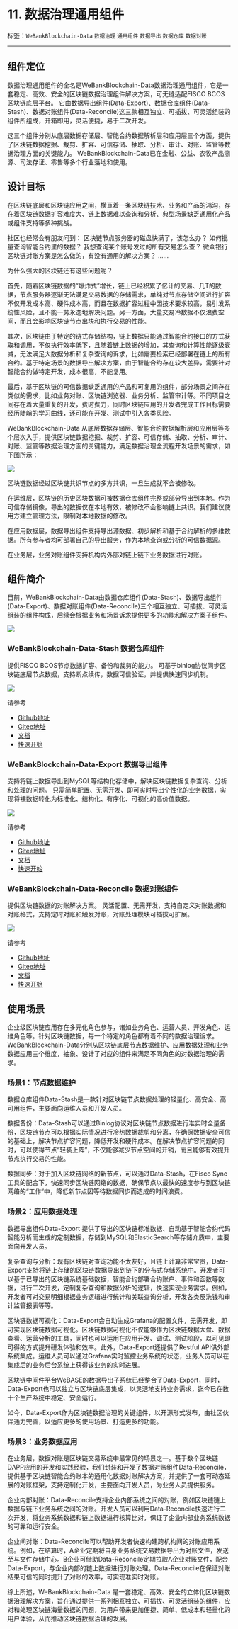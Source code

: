 # 11. 数据治理通用组件

标签：``WeBankBlockchain-Data`` ``数据治理`` ``通用组件`` ``数据导出`` ``数据仓库`` ``数据对账``

----

## 组件定位

数据治理通用组件的全名是WeBankBlockchain-Data数据治理通用组件，它是一套稳定、高效、安全的区块链数据治理组件解决方案，可无缝适配FISCO BCOS区块链底层平台。
它由数据导出组件(Data-Export)、数据仓库组件(Data-Stash)、数据对账组件(Data-Reconcile)这三款相互独立、可插拔、可灵活组装的组件所组成，开箱即用，灵活便捷，易于二次开发。
    
这三个组件分别从底层数据存储层、智能合约数据解析层和应用层三个方面，提供了区块链数据挖掘、裁剪、扩容、可信存储、抽取、分析、审计、对账、监管等数据治理方面的关键能力。
WeBankBlockchain-Data已在金融、公益、农牧产品溯源、司法存证、零售等多个行业落地和使用。

## 设计目标

在区块链底层和区块链应用之间，横亘着一条区块链技术、业务和产品的鸿沟，存在着区块链数据扩容难度大、链上数据难以查询和分析、典型场景缺乏通用化产品或组件支持等多种挑战。

社区也经常会有朋友问到：
区块链节点服务器的磁盘快满了，该怎么办？
如何批量查询智能合约里的数据？
我想查询某个账号发过的所有交易怎么查？
微众银行区块链对账方案是怎么做的，有没有通用的解决方案？
……

为什么强大的区块链还有这些问题呢？

首先，随着区块链数据的“爆炸式”增长，链上已经积累了亿计的交易、几T的数据，节点服务器逐渐无法满足交易数据的存储需求，单纯对节点存储空间进行扩容不仅开发成本高、硬件成本高，而且在数据扩容过程中因技术要求较高，易引发系统性风险，且不能一劳永逸地解决问题。另一方面，大量交易冷数据不仅浪费空间，而且会影响区块链节点出块和执行交易的性能。

其次，区块链由于特定的链式存储结构，链上数据只能通过智能合约接口的方式获取和调用，不仅执行效率低下，且随着链上数据的增加，其查询和计算性能逐级衰减，无法满足大数据分析和复杂查询的诉求，比如需要检索已经部署在链上的所有合约。基于特定场景的数据导出解决方案，由于智能合约存在较大差异，需要针对智能合约做特定开发，成本很高，不能复用。

最后，基于区块链的可信数据缺乏通用的产品和可复用的组件，部分场景之间存在类似的需求，比如业务对账、区块链浏览器、业务分析、监管审计等。不同项目之间存在着大量重复的开发，费时费力，同时区块链应用的开发者完成工作目标需要经历陡峭的学习曲线，还可能在开发、测试中引入各类风险。

WeBankBlockchain-Data 从底层数据存储层、智能合约数据解析层和应用层等多个层次入手，提供区块链数据挖掘、裁剪、扩容、可信存储、抽取、分析、审计、对账、监管等数据治理方面的关键能力，满足数据治理全流程开发场景的需求，如下图所示：

![](../../../../2.x/images/governance/data/data-comp-design.png)

区块链数据经过区块链共识节点的多方共识，一旦生成就不会被修改。

在运维层，区块链的历史区块数据可被数据仓库组件完整或部分导出到本地。作为可信存储镜像，导出的数据仅在本地有效，被修改不会影响链上共识。我们建议使用方建立管理方法，限制对本地数据的修改。

在应用数据层，数据导出组件支持导出源数据、初步解析和基于合约解析的多维数据。所有参与者均可部署自己的导出服务，作为本地查询或分析的可信数据源。

在业务层，业务对账组件支持机构内外部对链上链下业务数据进行对账。


## 组件简介
目前，WeBankBlockchain-Data由数据仓库组件(Data-Stash)、数据导出组件(Data-Export)、数据对账组件(Data-Reconcile)三个相互独立、可插拔、可灵活组装的组件构成，后续会根据业务和场景诉求提供更多的功能和解决方案子组件。

![](../../../../2.x/images/governance/data/data-gov.png)

### WeBankBlockchain-Data-Stash  数据仓库组件
提供FISCO BCOS节点数据扩容、备份和裁剪的能力。
可基于binlog协议同步区块链底层节点数据，支持断点续传，数据可信验证，并提供快速同步机制。

![](../../../../2.x/images/governance/data/Data-Stash.png)

请参考  
- [Github地址](https://github.com/WeBankBlockchain/Data-Stash)
- [Gitee地址](https://gitee.com/WeBankBlockchain/Data-Stash)
- [文档](https://data-doc.readthedocs.io/zh_CN/latest/docs/WeBankBlockchain-Data-Stash/index.html)
- [快速开始](https://data-doc.readthedocs.io/zh_CN/latest/docs/WeBankBlockchain-Data-Stash/quickstart.html)

### WeBankBlockchain-Data-Export  数据导出组件
支持将链上数据导出到MySQL等结构化存储中，解决区块链数据复杂查询、分析和处理的问题。
只需简单配置、无需开发、即可实时导出个性化的业务数据，实现将裸数据转化为标准化、结构化、有序化、可视化的高价值数据。

![](../../../../2.x/images/governance/data/Data-Export.png)

请参考  
- [Github地址](https://github.com/WeBankBlockchain/Data-Export)
- [Gitee地址](https://gitee.com/WeBankBlockchain/Data-Export)
- [文档](https://data-doc.readthedocs.io/zh_CN/latest/docs/WeBankBlockchain-Data-Export/index.html)
- [快速开始](https://data-doc.readthedocs.io/zh_CN/latest/docs/WeBankBlockchain-Data-Export/install.html)
    
### WeBankBlockchain-Data-Reconcile  数据对账组件
提供区块链数据的对账解决方案。
灵活配置、无需开发，支持自定义对账数据和对账格式，支持定时对账和触发对账，对账处理模块可插拔可扩展。

![](../../../../2.x/images/governance/data/Data-Reconcile.png)

请参考  
- [Github地址](https://github.com/WeBankBlockchain/Data-Reconcile)
- [Gitee地址](https://gitee.com/WeBankBlockchain/Data-Reconcile)
- [文档](https://data-doc.readthedocs.io/zh_CN/latest/docs/WeBankBlockchain-Data-Reconcile/index.html)
- [快速开始](https://data-doc.readthedocs.io/zh_CN/latest/docs/WeBankBlockchain-Data-Reconcile/install.html)

## 使用场景

企业级区块链应用存在多元化角色参与，诸如业务角色、运营人员、开发角色、运维角色等。针对区块链数据，每一个特定的角色都有着不同的数据治理诉求。WeBankBlockchain-Data分别从区块链底层节点数据维护、应用数据处理和业务数据应用三个维度，抽象、设计了对应的组件来满足不同角色的对数据治理的需求。

### 场景1：节点数据维护

数据仓库组件Data-Stash是一款针对区块链节点数据处理的轻量化、高安全、高可用组件，主要面向运维人员和开发人员。

数据备份：Data-Stash可以通过Binlog协议对区块链节点数据进行准实时全量备份，区块链节点可以根据实际情况进行冷热数据裁剪和分离，在确保数据安全可信的基础上，解决节点扩容问题，降低开发和硬件成本。在解决节点扩容问题的同时，可以使得节点“轻装上阵”，不仅能够减少节点空间的开销，而且能够有效提升节点执行交易的性能。

数据同步：对于加入区块链网络的新节点，可以通过Data-Stash，在Fisco Sync工具的配合下，快速同步区块链网络的数据，确保节点以最快的速度参与到区块链网络的“工作”中，降低新节点因等待数据同步而造成的时间浪费。

### 场景2：应用数据处理

数据导出组件Data-Export 提供了导出的区块链标准数据、自动基于智能合约代码智能分析而生成的定制数据，存储到MySQL和ElasticSearch等存储介质中，主要面向开发人员。

复杂查询与分析：现有区块链对查询功能不太友好，且链上计算非常宝贵，Data-Export支持将链上存储的区块链数据导出到链下的分布式存储系统中。开发者可以基于已导出的区块链系统基础数据，智能合约部署合约账户、事件和函数等数据，进行二次开发，定制复杂查询和数据分析的逻辑，快速实现业务需求。例如，开发者可对交易明细根据业务逻辑进行统计和关联查询分析，开发各类反洗钱和审计监管报表等等。

区块链数据可视化：Data-Export会自动生成Grafana的配置文件，无需开发，即可实现区块链数据可视化。区块链数据可视化不仅能够作为区块链数据大盘、数据查看、运营分析的工具，同时也可以运用在应用开发、调试、测试阶段，以可见即可得的方式提升研发体验和效率。此外，Data-Export还提供了Restful API供外部系统集成。运维人员可以通过Grafana实时监控业务系统的状态，业务人员可以在集成后的业务后台系统上获得该业务的实时进展。

区块链中间件平台WeBASE的数据导出子系统已经整合了Data-Export，同时，Data-Export也可以独立与区块链底层集成，以灵活地支持业务需求，迄今已在数十个生产系统中稳定、安全运行。

如今，Data-Export作为区块链数据治理的关键组件，以开源形式发布，由社区伙伴通力完善，以适应更多的使用场景、打造更多的功能。

### 场景3：业务数据应用

在业务层，数据对账是区块链交易系统中最常见的场景之一。基于数个区块链DAPP应用的开发和实践经验，我们封装和开发了数据对账组件Data-Reconcile，提供基于区块链智能合约账本的通用化数据对账解决方案，并提供了一套可动态延展的对账框架，支持定制化开发，主要面向开发人员，为业务人员提供服务。

企业内部对账：Data-Reconcile支持企业内部系统之间的对账，例如区块链链上数据与链下业务系统之间的对账。开发人员可以利用Data-Reconcile快速进行二次开发，将业务系统数据和链上数据进行核算比对，保证了企业内部业务系统数据的可靠和运行安全。

企业间对账：Data-Reconcile可以帮助开发者快速构建跨机构间的对账应用系统。例如，在结算时，A企业定期将自身业务系统交易数据导出为对账文件，发送至与文件存储中心。B企业可借助Data-Reconcile定期拉取A企业对账文件，配合Data-Export，与企业内部的链上数据进行对账处理。Data-Reconcile在保证对账结果可信的同时提升了对账的效率，可实现准实时对账。

综上所述，WeBankBlockchain-Data 是一套稳定、高效、安全的立体化区块链数据治理解决方案，旨在通过提供一系列相互独立、可插拔、可灵活组装的组件，应对和处理区块链海量数据的问题，为用户带来更加便捷、简单、低成本和轻量化的用户体验，从而推动区块链数据治理的发展。

